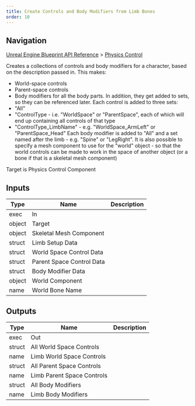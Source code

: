 ```yaml
---
title: Create Controls and Body Modifiers from Limb Bones
order: 10
---
```

## Navigation

[Unreal Engine Blueprint API Reference](https://dev.epicgames.com/documentation/en-us/unreal-engine/BlueprintAPI) > [Physics Control](https://dev.epicgames.com/documentation/en-us/unreal-engine/BlueprintAPI/PhysicsControl)

Creates a collections of controls and body modifiers for a character, based on the description passed in.
This makes:

- World-space controls
- Parent-space controls
- Body modifiers
  for all the body parts. In addition, they get added to sets, so they can be referenced later. Each control
  is added to three sets:
- "All"
- "ControlType - i.e. "WorldSpace" or "ParentSpace", each of which will end up containing all controls of that type
- "ControlType_LimbName" - e.g. "WorldSpace_ArmLeft" or "ParentSpace_Head"
  Each body modifier is added to "All" and a set named after the limb - e.g. "Spine" or "LegRight".
  It is also possible to specify a mesh component to use for the "world" object - so that the world controls can
  be made to work in the space of another object (or a bone if that is a skeletal mesh component)

Target is Physics Control Component

## Inputs

| Type | Name | Description |
| --- | --- | --- |
| exec | In |  |
| object | Target |  |
| object | Skeletal Mesh Component |  |
| struct | Limb Setup Data |  |
| struct | World Space Control Data |  |
| struct | Parent Space Control Data |  |
| struct | Body Modifier Data |  |
| object | World Component |  |
| name | World Bone Name |  |

## Outputs

| Type | Name | Description |
| --- | --- | --- |
| exec | Out |  |
| struct | All World Space Controls |  |
| name | Limb World Space Controls |  |
| struct | All Parent Space Controls |  |
| name | Limb Parent Space Controls |  |
| struct | All Body Modifiers |  |
| name | Limb Body Modifiers |  |
